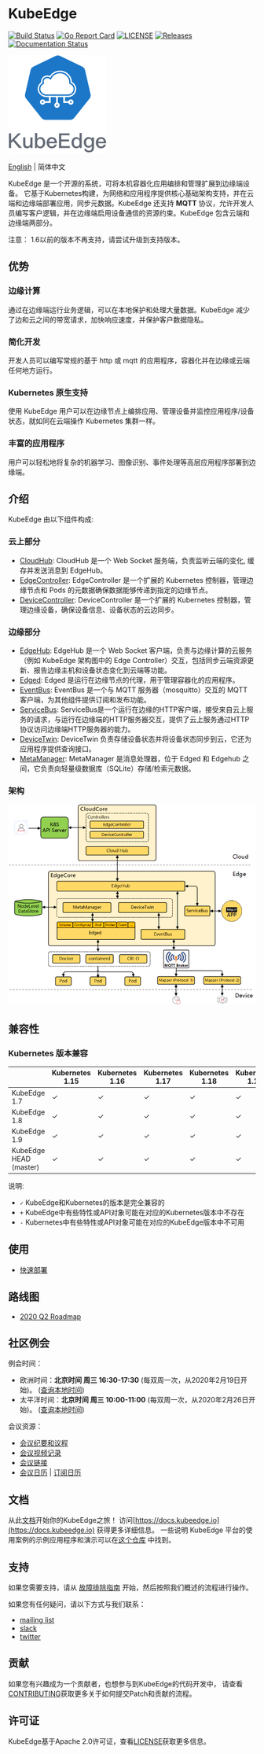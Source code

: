 # KubeEdge
[![Build Status](https://travis-ci.org/kubeedge/kubeedge.svg?branch=master)](https://travis-ci.org/kubeedge/kubeedge)
[![Go Report Card](https://goreportcard.com/badge/github.com/kubeedge/kubeedge)](https://goreportcard.com/report/github.com/kubeedge/kubeedge)
[![LICENSE](https://img.shields.io/github/license/kubeedge/kubeedge.svg?style=flat-square)](/LICENSE)
[![Releases](https://img.shields.io/github/release/kubeedge/kubeedge/all.svg?style=flat-square)](https://github.com/kubeedge/kubeedge/releases)
[![Documentation Status](https://readthedocs.org/projects/kubeedge/badge/?version=latest)](https://kubeedge.readthedocs.io/en/latest/?badge=latest)

![logo](./docs/images/KubeEdge_logo.png)

[English](./README.md) | 简体中文

KubeEdge 是一个开源的系统，可将本机容器化应用编排和管理扩展到边缘端设备。 它基于Kubernetes构建，为网络和应用程序提供核心基础架构支持，并在云端和边缘端部署应用，同步元数据。KubeEdge 还支持 **MQTT** 协议，允许开发人员编写客户逻辑，并在边缘端启用设备通信的资源约束。KubeEdge 包含云端和边缘端两部分。

注意：
1.6以前的版本不再支持，请尝试升级到支持版本。

## 优势

### 边缘计算

通过在边缘端运行业务逻辑，可以在本地保护和处理大量数据。KubeEdge 减少了边和云之间的带宽请求，加快响应速度，并保护客户数据隐私。

### 简化开发

开发人员可以编写常规的基于 http 或 mqtt 的应用程序，容器化并在边缘或云端任何地方运行。

### Kubernetes 原生支持

使用 KubeEdge 用户可以在边缘节点上编排应用、管理设备并监控应用程序/设备状态，就如同在云端操作 Kubernetes 集群一样。

### 丰富的应用程序

用户可以轻松地将复杂的机器学习、图像识别、事件处理等高层应用程序部署到边缘端。

## 介绍

KubeEdge 由以下组件构成:

### 云上部分
- [CloudHub](https://kubeedge.io/en/docs/architecture/cloud/cloudhub): CloudHub 是一个 Web Socket 服务端，负责监听云端的变化, 缓存并发送消息到 EdgeHub。
- [EdgeController](https://kubeedge.io/en/docs/architecture/cloud/edge_controller): EdgeController 是一个扩展的 Kubernetes 控制器，管理边缘节点和 Pods 的元数据确保数据能够传递到指定的边缘节点。
- [DeviceController](https://kubeedge.io/en/docs/architecture/cloud/device_controller): DeviceController 是一个扩展的 Kubernetes 控制器，管理边缘设备，确保设备信息、设备状态的云边同步。


### 边缘部分
- [EdgeHub](https://kubeedge.io/en/docs/architecture/edge/edgehub): EdgeHub 是一个 Web Socket 客户端，负责与边缘计算的云服务（例如 KubeEdge 架构图中的 Edge Controller）交互，包括同步云端资源更新、报告边缘主机和设备状态变化到云端等功能。
- [Edged](https://kubeedge.io/en/docs/architecture/edge/edged): Edged 是运行在边缘节点的代理，用于管理容器化的应用程序。
- [EventBus](https://kubeedge.io/en/docs/architecture/edge/eventbus): EventBus 是一个与 MQTT 服务器（mosquitto）交互的 MQTT 客户端，为其他组件提供订阅和发布功能。
- [ServiceBus](https://kubeedge.io/en/docs/architecture/edge/servicebus): ServiceBus是一个运行在边缘的HTTP客户端，接受来自云上服务的请求，与运行在边缘端的HTTP服务器交互，提供了云上服务通过HTTP协议访问边缘端HTTP服务器的能力。
- [DeviceTwin](https://kubeedge.io/en/docs/architecture/edge/devicetwin): DeviceTwin 负责存储设备状态并将设备状态同步到云，它还为应用程序提供查询接口。
- [MetaManager](https://kubeedge.io/en/docs/architecture/edge/metamanager): MetaManager 是消息处理器，位于 Edged 和 Edgehub 之间，它负责向轻量级数据库（SQLite）存储/检索元数据。


### 架构

![架构图](docs/images/kubeedge_arch.png)

## 兼容性

### Kubernetes 版本兼容

|                        | Kubernetes 1.15 | Kubernetes 1.16 | Kubernetes 1.17 | Kubernetes 1.18 | Kubernetes 1.19 | Kubernetes 1.20 | Kubernetes 1.21 |
|------------------------|-----------------|-----------------|-----------------|-----------------|-----------------|-----------------|-----------------|
| KubeEdge 1.7           | ✓               | ✓               | ✓               | ✓               | ✓               | ✓               | ✓               |
| KubeEdge 1.8           | ✓               | ✓               | ✓               | ✓               | ✓               | ✓               | ✓               |
| KubeEdge 1.9           | ✓               | ✓               | ✓               | ✓               | ✓               | ✓               | ✓               |
| KubeEdge HEAD (master) | ✓               | ✓               | ✓               | ✓               | ✓               | ✓               | ✓               |

说明:
* `✓` KubeEdge和Kubernetes的版本是完全兼容的
* `+` KubeEdge中有些特性或API对象可能在对应的Kubernetes版本中不存在
* `-` Kubernetes中有些特性或API对象可能在对应的KubeEdge版本中不可用

## 使用

* [快速部署](https://kubeedge.io/en/docs/setup/keadm)

## 路线图

* [2020 Q2 Roadmap](./docs/roadmap_zh.md#2020-q2-roadmap)

## 社区例会

例会时间：
- 欧洲时间：**北京时间 周三 16:30-17:30** (每双周一次，从2020年2月19日开始)。
([查询本地时间](https://www.thetimezoneconverter.com/?t=16%3A30&tz=GMT%2B8&))
- 太平洋时间：**北京时间 周三 10:00-11:00** (每双周一次，从2020年2月26日开始)。
([查询本地时间](https://www.thetimezoneconverter.com/?t=10%3A00&tz=GMT%2B8&))

会议资源：
- [会议纪要和议程](https://docs.google.com/document/d/1Sr5QS_Z04uPfRbA7PrXr3aPwCRpx7EtsyHq7mp6CnHs/edit)
- [会议视频记录](https://www.youtube.com/playlist?list=PLQtlO1kVWGXkRGkjSrLGEPJODoPb8s5FM)
- [会议链接](https://zoom.us/j/4167237304)
- [会议日历](https://calendar.google.com/calendar/embed?src=8rjk8o516vfte21qibvlae3lj4%40group.calendar.google.com) | [订阅日历](https://calendar.google.com/calendar?cid=OHJqazhvNTE2dmZ0ZTIxcWlidmxhZTNsajRAZ3JvdXAuY2FsZW5kYXIuZ29vZ2xlLmNvbQ)

## 文档

从此[文档](https://kubeedge.io/en/docs)开始你的KubeEdge之旅！
访问[https://docs.kubeedge.io](https://docs.kubeedge.io) 获得更多详细信息。
一些说明 KubeEdge 平台的使用案例的示例应用程序和演示可以在[这个仓库](https://github.com/kubeedge/examples) 中找到。

## 支持

如果您需要支持，请从 [故障排除指南](https://kubeedge.io/en/docs/developer/troubleshooting) 开始，然后按照我们概述的流程进行操作。

如果您有任何疑问，请以下方式与我们联系：

- [mailing list](https://groups.google.com/forum/#!forum/kubeedge)
- [slack](https://join.slack.com/t/kubeedge/shared_invite/enQtNjc0MTg2NTg2MTk0LWJmOTBmOGRkZWNhMTVkNGU1ZjkwNDY4MTY4YTAwNDAyMjRkMjdlMjIzYmMxODY1NGZjYzc4MWM5YmIxZjU1ZDI)
- [twitter](https://twitter.com/kubeedge)

## 贡献

如果您有兴趣成为一个贡献者，也想参与到KubeEdge的代码开发中，
请查看[CONTRIBUTING](./CONTRIBUTING.md)获取更多关于如何提交Patch和贡献的流程。

## 许可证

KubeEdge基于Apache 2.0许可证，查看[LICENSE](./LICENSE)获取更多信息。
